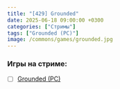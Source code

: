 ```yaml
---
title: "[429] Grounded"
date: 2025-06-18 09:00:00 +0300
categories: ["Стримы"]
tags: ["Grounded (PC)"]
image: /commons/games/grounded.jpg
---
```


### Игры на стриме:
+ [ ] [Grounded (PC)](/tags/grounded-pc)
